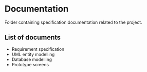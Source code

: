 # Documentation
Folder containing specification documentation related to the project.

## List of documents
* Requirement specification
* UML entity modelling
* Database modelling
* Prototype screens
